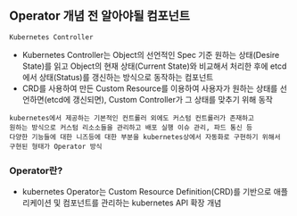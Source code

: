 ## Operator 개념 전 알아야될 컴포넌트

`Kubernetes Controller`
- Kubernetes Controller는 Object의 선언적인 Spec 기준 원하는 상태(Desire State)를 읽고 Object의 현재 상태(Current State)와 비교해서 처리한 후에 etcd에서 상태(Status)를 갱신하는 방식으로 동작하는 컴포넌트
- CRD를 사용하여 만든 Custom Resource를 이용하여 사용자가 원하는 상태를 선언하면(etcd에 갱신되면), Custom Controller가 그 상태를 맞추기 위해 동작

```
kubernetes에서 제공하는 기본적인 컨트롤러 외에도 커스텀 컨트롤러가 존재하고 
원하는 방식으로 커스텀 리소소들을 관리하고 배포 실행 이슈 관리, 파드 통신 등 
다양한 기능들에 대한 니즈등에 대한 부분을 kubernetes상에서 자동화로 구현하기 위해서 구현된 형태가 Operator 방식
```

### Operator란?
- kubernetes Operator는 Custom Resource Definition(CRD)를 기반으로 애플리케이션 및 컴포넌트를 관리하는 kubernetes API 확장 개념